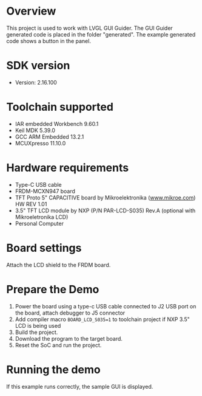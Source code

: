 Overview
========

This project is used to work with LVGL GUI Guider. The GUI Guider generated
code is placed in the folder "generated". The example generated code shows a
button in the panel.

SDK version
===========
- Version: 2.16.100

Toolchain supported
===================
- IAR embedded Workbench  9.60.1
- Keil MDK  5.39.0
- GCC ARM Embedded  13.2.1
- MCUXpresso  11.10.0

Hardware requirements
=====================
- Type-C USB cable
- FRDM-MCXN947 board
- TFT Proto 5" CAPACITIVE board by Mikroelektronika (www.mikroe.com) HW REV 1.01
- 3.5" TFT LCD module by NXP (P/N PAR-LCD-S035) Rev.A (optional with Mikroeletronika LCD)
- Personal Computer

Board settings
==============
Attach the LCD shield to the FRDM board.

Prepare the Demo
================
1.  Power the board using a type-c USB cable connected to J2 USB port on the board, attach debugger to J5 connector
2.  Add compiler macro `BOARD_LCD_S035=1` to toolchain project if NXP 3.5" LCD is being used
3.  Build the project.
4.  Download the program to the target board.
5.  Reset the SoC and run the project.

Running the demo
================
If this example runs correctly, the sample GUI is displayed.
